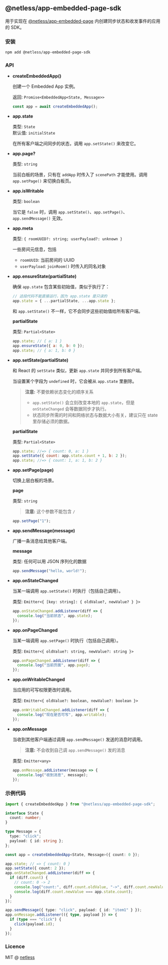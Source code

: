 ## @netless/app-embedded-page-sdk

用于实现在 [@netless/app-embedded-page](https://github.com/netless-io/netless-app/tree/master/packages/app-embedded-page) 内创建同步状态和收发事件的应用的 SDK。

### 安装

```bash
npm add @netless/app-embedded-page-sdk
```

### API

- **createEmbeddedApp()**

  创建一个 Embedded App 实例。

  返回: `Promise<EmbeddedApp<State, Message>>`

  ```js
  const app = await createEmbeddedApp();
  ```

- **app.state**

  类型: `State`\
  默认值: `initialState`

  在所有客户端之间同步的状态，调用 `app.setState()` 来改变它。

- **app.page?**

  类型: `string`

  当前白板的场景，只有在 `addApp` 时传入了 `scenePath` 才能使用。调用 `app.setPage()` 来切换白板页。

- **app.isWritable**

  类型: `boolean`

  当它是 `false` 时，调用 `app.setState()`、`app.setPage()`、`app.sendMessage()` 无效。

- **app.meta**

  类型: `{ roomUUID?: string; userPayload?: unknown }`

  一些房间元信息，包括

  - `roomUUID`: 当前房间的 UUID
  - `userPayload`: `joinRoom()` 时传入的同名对象

- **app.ensureState(partialState)**

  确保 `app.state` 包含某些初始值，类似于执行了：

  ```js
  // 这段代码不能直接运行，因为 app.state 是只读的
  app.state = { ...partialState, ...app.state };
  ```

  和 `app.setState()` 不一样，它不会同步这些初始值给所有客户端。

  **partialState**

  类型: `Partial<State>`

  ```js
  app.state; // { a: 1 }
  app.ensureState({ a: 0, b: 0 });
  app.state; // { a: 1, b: 0 }
  ```

- **app.setState(partialState)**

  和 React 的 `setState` 类似，更新 `app.state` 并同步到所有客户端。

  当设置某个字段为 `undefined` 时，它会被从 `app.state` 里删除。

  > **注意:** 不要依赖状态变化的顺序关系
  >
  > - `app.setState()` 会立刻改变本地的 `app.state`，但是 `onStateChanged` 会等数据同步才执行。
  > - 状态同步所需的时间和网络状态与数据大小有关，建议只在 state 里存储必须的数据。

  **partialState**

  类型: `Partial<State>`

  ```js
  app.state; //=> { count: 0, a: 1 }
  app.setState({ count: app.state.count + 1, b: 2 });
  app.state; //=> { count: 1, a: 1, b: 2 }
  ```

- **app.setPage(page)**

  切换上层白板的场景。

  **page**

  类型: `string`

  > **注意:** 这个参数不能包含 `/`

  ```js
  app.setPage("1");
  ```

- **app.sendMessage(message)**

  广播一条消息给其他客户端。

  **message**

  类型: 任何可以用 JSON 序列化的数据

  ```js
  app.sendMessage("hello, world!");
  ```

- **app.onStateChanged**

  当某一端调用 `app.setState()` 时执行（包括自己调用）。

  类型: `Emitter<{ [key: string]: { oldValue?, newValue? } }>`

  ```js
  app.onStateChanged.addListener(diff => {
    console.log("当前状态", app.state);
  });
  ```

- **app.onPageChanged**

  当某一端调用 `app.setPage()` 时执行（包括自己调用）。

  类型: `Emitter<{ oldValue?: string, newValue?: string }>`

  ```js
  app.onPageChanged.addListener(diff => {
    console.log("当前页面", app.page);
  });
  ```

- **app.onWritableChanged**

  当应用的可写权限更改时调用。

  类型: `Emitter<{ oldValue?: boolean, newValue?: boolean }>`

  ```js
  app.onWritableChanged.addListener(diff => {
    console.log("现在是否可写", app.writable);
  });
  ```

- **app.onMessage**

  当收到其他客户端通过调用 `app.sendMessage()` 发送的消息时调用。

  > **注意:** 不会收到自己调 `app.sendMessage()` 发的消息

  类型: `Emitter<any>`

  ```js
  app.onMessage.addListener(message => {
    console.log("收到消息", message);
  });
  ```

### 示例代码

```ts
import { createEmbeddedApp } from "@netless/app-embedded-page-sdk";

interface State {
  count: number;
}

type Message = {
  type: "click";
  payload: { id: string };
};

const app = createEmbeddedApp<State, Message>({ count: 0 });

app.state; // => { count: 0 }
app.setState({ count: 2 });
app.onStateChanged.addListener(diff => {
  if (diff.count) {
    // count: 0 -> 2
    console.log("count:", diff.count.oldValue, "->", diff.count.newValue);
    console.log(diff.count.newValue === app.state.count);
  }
});

app.sendMessage({ type: "click", payload: { id: "item1" } });
app.onMessage.addListener(({ type, payload }) => {
  if (type === "click") {
    click(payload.id);
  }
});
```

### Licence

MIT @ [netless](https://github.com/netless-io)
